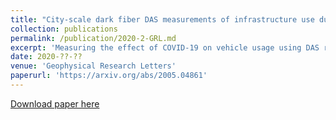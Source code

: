 ```yaml
---
title: "City-scale dark fiber DAS measurements of infrastructure use during the COVID-19 pandemic"
collection: publications
permalink: /publication/2020-2-GRL.md
excerpt: 'Measuring the effect of COVID-19 on vehicle usage using DAS recordings'
date: 2020-??-??
venue: 'Geophysical Research Letters'
paperurl: 'https://arxiv.org/abs/2005.04861'
---
```


[Download paper here](https://arxiv.org/abs/2005.04861)
